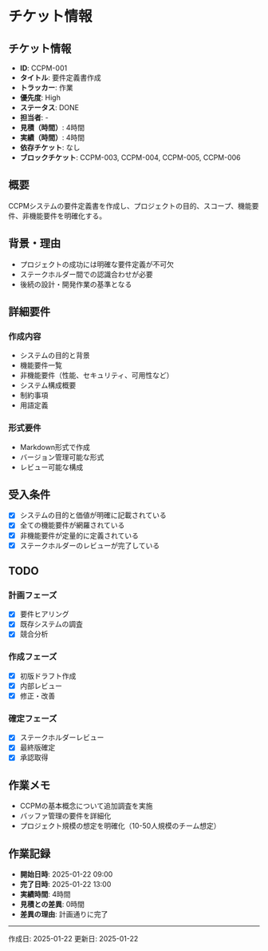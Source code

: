 # チケット情報

## チケット情報
- **ID**: CCPM-001
- **タイトル**: 要件定義書作成
- **トラッカー**: 作業
- **優先度**: High
- **ステータス**: DONE
- **担当者**: -
- **見積（時間）**: 4時間
- **実績（時間）**: 4時間
- **依存チケット**: なし
- **ブロックチケット**: CCPM-003, CCPM-004, CCPM-005, CCPM-006

## 概要
CCPMシステムの要件定義書を作成し、プロジェクトの目的、スコープ、機能要件、非機能要件を明確化する。

## 背景・理由
- プロジェクトの成功には明確な要件定義が不可欠
- ステークホルダー間での認識合わせが必要
- 後続の設計・開発作業の基準となる

## 詳細要件
### 作成内容
- システムの目的と背景
- 機能要件一覧
- 非機能要件（性能、セキュリティ、可用性など）
- システム構成概要
- 制約事項
- 用語定義

### 形式要件
- Markdown形式で作成
- バージョン管理可能な形式
- レビュー可能な構成

## 受入条件
- [x] システムの目的と価値が明確に記載されている
- [x] 全ての機能要件が網羅されている
- [x] 非機能要件が定量的に定義されている
- [x] ステークホルダーのレビューが完了している

## TODO
### 計画フェーズ
- [x] 要件ヒアリング
- [x] 既存システムの調査
- [x] 競合分析

### 作成フェーズ
- [x] 初版ドラフト作成
- [x] 内部レビュー
- [x] 修正・改善

### 確定フェーズ
- [x] ステークホルダーレビュー
- [x] 最終版確定
- [x] 承認取得

## 作業メモ
- CCPMの基本概念について追加調査を実施
- バッファ管理の要件を詳細化
- プロジェクト規模の想定を明確化（10-50人規模のチーム想定）

## 作業記録
- **開始日時**: 2025-01-22 09:00
- **完了日時**: 2025-01-22 13:00
- **実績時間**: 4時間
- **見積との差異**: 0時間
- **差異の理由**: 計画通りに完了

---

作成日: 2025-01-22
更新日: 2025-01-22
